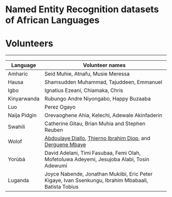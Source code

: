 # Named Entity Recognition datasets of African Languages


# Volunteers
----------------
| Language | Volunteer names |
|----------|-----------------|
| Amharic | Seid Muhie, Atnafu, Musie Meressa  |
| Hausa  | Shamsudden Muhammad, Tajuddeen, Emmanuel |
| Igbo  | Ignatius Ezeani, Chiamaka, Chris |
| Kinyarwanda | Rubungo Andre Niyongabo, Happy Buzaaba |
| Luo   | Perez Ogayo |
| Naija Pidgin | Orevaoghene Ahia, Kelechi, Adewale	Akinfaderin |
| Swahili | Catherine Gitau, Brian Muhia and Stephen Reuben |
| Wolof | [Abdoulaye Diallo](https://github.com/abdoulsn), [Thierno Ibrahim Diop](https://github.com/bayethiernodiop), and [Derguene Mbaye](https://github.com/DerXter) |
| Yorùbá | David Adelani, Timi Fasubaa, Femi Olah, Mofetoluwa Adeyemi, Jesujoba Alabi, Tosin Adewumi |
|Luganda   |  Joyce Nabende, Jonathan Mukiibi, Eric Peter Kigaye, Ivan Ssenkungu, Ibrahim Mbabaali, Batista Tobius |
